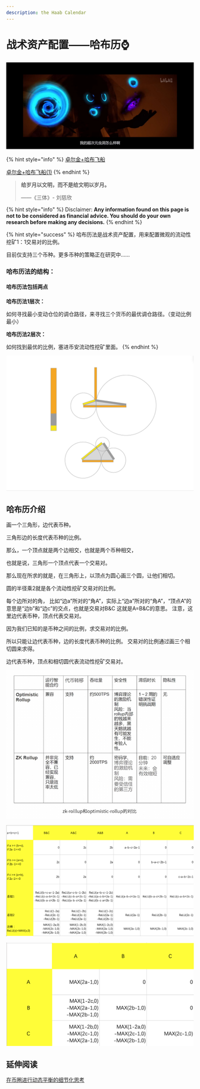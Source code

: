 ```yaml
---
description: the Haab Calendar
---
```


# 战术资产配置——哈布历⌚️

![](<../../../../.gitbook/assets/qq20210625-3 (1).jpg>)

{% hint style="info" %}
[卓尔金+哈布飞船](https://share.weiyun.com/O2bZwwMx)

[卓尔金+哈布飞船(1)](https://share.weiyun.com/kqakKw4y)
{% endhint %}

> **给岁月以文明，而不是给文明以岁月。**
>
> ——《三体》- 刘慈欣

{% hint style="info" %}
Disclaimer: **Any information found on this page is not to be considered as financial advice. You should do your own research before making any decisions.**
{% endhint %}

{% hint style="success" %}
哈布历法是战术资产配置，用来配置微观的流动性挖矿1：1交易对的比例。

目前仅支持三个币种。更多币种的策略正在研究中……

### 哈布历法的结构：

#### 哈布历法包括两点

**哈布历法1层次：**

如何寻找最小变动仓位的调仓路径，来寻找三个货币的最优调仓路径。（变动比例最小）

**哈布历法2层次：**

如何找到最优的比例，塞进币安流动性挖矿里面。
{% endhint %}

![](<../../../../.gitbook/assets/ping-mu-kuai-zhao-20210520-xia-wu-5.40.07 (1).png>)

## 哈布历介绍

画一个三角形，边代表币种。

三角形边的长度代表币种的比例。

那么，一个顶点就是两个边相交，也就是两个币种相交，

也就是说，三角形一个顶点代表一个交易对。

那么现在所求的就是，在三角形上，以顶点为圆心画三个圆，让他们相切。

圆的半径乘2就是各个流动性挖矿交易对的比例。

每个边所对的角， 比如“边a”所对的“角A”，实际上“边a”所对的“角A”，“顶点A”的意思是“边b”和“边c”的交点，也就是交易对B\&C 这就是A=B\&C的意思。 注意，这里边代表币种，顶点代表交易对。

因为我们已知的是币种之间的比例，求交易对的比例。

所以只能让边代表币种，边的长度代表币种的比例。 交易对的比例通过画三个相切圆来求得。

边代表币种，顶点和相切圆代表流动性挖矿交易对。

![](<../../../../.gitbook/assets/image (25).png>)

![](<../../../../.gitbook/assets/ping-mu-kuai-zhao-20210520-xia-wu-5.42.35 (1).png>)

![](<../../../../.gitbook/assets/ping-mu-kuai-zhao-20210520-xia-wu-8.29.59 (1).png>)

## 延伸阅读

[在币圈进行动态平衡的细节化思考](https://guhhhhaa.gitbook.io/joinquant/joinquant/zai-bi-quan-jin-hang-dong-tai-ping-heng-de-xi-jie-hua-si-kao)
